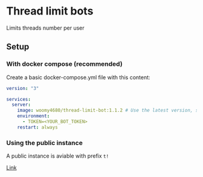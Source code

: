# Thread limit bots

Limits threads number per user

## Setup

### With docker compose (recommended)

Create a basic docker-compose.yml file with this content:

```yaml
version: "3"

services:
  server:
    image: woomy4680/thread-limit-bot:1.1.2 # Use the latest version, see GH releases
    environment:
      - TOKEN=<YOUR_BOT_TOKEN>
    restart: always
```

### Using the public instance

A public instance is aviable with prefix `t!`

[Link](https://discord.com/oauth2/authorize?client_id=870998713076682773&scope=bot&permissions=8)
